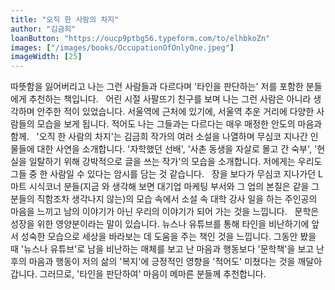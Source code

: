 ```yaml
---
title: "오직 한 사람의 차지"
author: "김금희"
loanButton: "https://oucp9ptbg56.typeform.com/to/elhbkoZn"
images: ["/images/books/OccupationOfOnlyOne.jpeg"]
imageWidth: [25]
---
```


따뜻함을 잃어버리고 나는 그런 사람들과 다르다며 '타인을 판단하는' 저를 포함한 분들에게 추천하는 책입니다.
 
어린 시절 사팔뜨기 친구를 보며 나는 그런 사람은 아니라 생각하며 안주한 적이 있었습니다. 서울역에 근처에 있기에, 서울역 추운 거리에 다양한 사람들의 모습을 보게 됩니다. 적어도 나는 그들과는 다르다는 매우 매정한 안도의 마음과 함께.
 
'오직 한 사람의 차지'는 김금희 작가의 여러 소설을 나열하며 무심코 지나간 인물들에 대한 사연을 소개합니다. '자학했던 선배', '사촌 동생을 자살로 몰고 간 숙부', '현실을 일탈하기 위해 강박적으로 글을 쓰는 작가'의 모습을 소개합니다. 저에게는 우리도 그들 중 한 사람일 수 있다는 암시를 담는 것 같습니다. 
 
장을 보다가 무심코 지나가던 L 마트 시식코너 분들(지금 와 생각해 보면 대기업 마케팅 부서와 그 업의 본질은 같을 그분들의 직함조차 생각나지 않는)의 모습 속에서 소설 속 대학 강사 일을 하는 주인공의 마음을 느끼고 남의 이야기가 아닌 우리의 이야기가 되어 가는 것을 느낍니다. 
 
문학은 성장을 위한 영양분이라는 말이 있습니다. 뉴스나 유튜브를 통해 타인을 비난하기에 앞서 성숙한 모습으로 세상을 바라보는 데 도움을 주는 책인 것을 느낍니다. 그동안 봤을 때 '뉴스나 유튜브'로 남을 비난하는 매체를 보고 난 마음과 행동보다 '문학책'을 보고 난 후의 마음과 행동이 저의 삶의 '복지'에 긍정적인 영향을 '적어도' 미쳤다는 것을 깨달아 갑니다. 그러므로, '타인을 판단하여' 마음이 메마른 분들께 추천합니다.